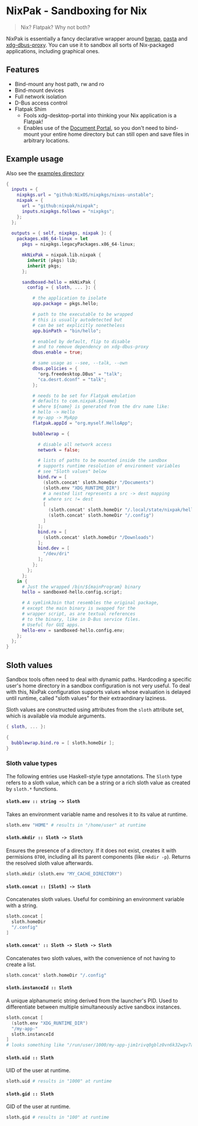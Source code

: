 # NixPak - Sandboxing for Nix

> Nix? Flatpak? Why not both?

NixPak is essentially a fancy declarative wrapper around
[bwrap](https://github.com/containers/bubblewrap),
[pasta](https://passt.top/) and
[xdg-dbus-proxy](https://github.com/flatpak/xdg-dbus-proxy).
You can use it to sandbox all sorts of Nix-packaged applications,
including graphical ones.

## Features

- Bind-mount any host path, rw and ro
- Bind-mount devices
- Full network isolation
- D-Bus access control
- Flatpak Shim
  - Fools xdg-desktop-portal into thinking your Nix application is a Flatpak!
  - Enables use of the [Document Portal](https://docs.flatpak.org/en/latest/portal-api-reference.html#gdbus-org.freedesktop.portal.Documents),
    so you don't need to bind-mount your entire home directory but can still open and save files in arbitrary locations.

## Example usage

Also see the [examples directory](./examples)

```nix
{
  inputs = {
    nixpkgs.url = "github:NixOS/nixpkgs/nixos-unstable";
    nixpak = {
      url = "github:nixpak/nixpak";
      inputs.nixpkgs.follows = "nixpkgs";
    };
  };
    
  outputs = { self, nixpkgs, nixpak }: {
    packages.x86_64-linux = let
      pkgs = nixpkgs.legacyPackages.x86_64-linux;

      mkNixPak = nixpak.lib.nixpak {
        inherit (pkgs) lib;
        inherit pkgs;
      };

      sandboxed-hello = mkNixPak {
        config = { sloth, ... }: {

          # the application to isolate
          app.package = pkgs.hello;

          # path to the executable to be wrapped
          # this is usually autodetected but
          # can be set explicitly nonetheless
          app.binPath = "bin/hello";

          # enabled by default, flip to disable
          # and to remove dependency on xdg-dbus-proxy
          dbus.enable = true;

          # same usage as --see, --talk, --own
          dbus.policies = {
            "org.freedesktop.DBus" = "talk";
            "ca.desrt.dconf" = "talk";
          };

          # needs to be set for Flatpak emulation
          # defaults to com.nixpak.${name}
          # where ${name} is generated from the drv name like:
          # hello -> Hello
          # my-app -> MyApp
          flatpak.appId = "org.myself.HelloApp";

          bubblewrap = {

            # disable all network access
            network = false;

            # lists of paths to be mounted inside the sandbox
            # supports runtime resolution of environment variables
            # see "Sloth values" below
            bind.rw = [
              (sloth.concat' sloth.homeDir "/Documents")
              (sloth.env "XDG_RUNTIME_DIR")
              # a nested list represents a src -> dest mapping
              # where src != dest
              [
                (sloth.concat' sloth.homeDir "/.local/state/nixpak/hello/config")
                (sloth.concat' sloth.homeDir "/.config")
              ]
            ];
            bind.ro = [
              (sloth.concat' sloth.homeDir "/Downloads")
            ];
            bind.dev = [
              "/dev/dri"
            ];
          };
        };
      };
    in {
      # Just the wrapped /bin/${mainProgram} binary
      hello = sandboxed-hello.config.script;

      # A symlinkJoin that resembles the original package,
      # except the main binary is swapped for the
      # wrapper script, as are textual references
      # to the binary, like in D-Bus service files.
      # Useful for GUI apps.
      hello-env = sandboxed-hello.config.env;
    };
  };
}
```
## Sloth values

Sandbox tools often need to deal with dynamic paths. Hardcoding a specific user's home directory in
a sandbox configuration is not very useful. To deal with this, NixPak configuration supports values
whose evaluation is delayed until runtime, called "sloth values" for their extraordinary laziness.

Sloth values are constructed using attributes from the `sloth` attribute set, which is available
via module arguments.

```nix
{ sloth, ... }:

{
  bubblewrap.bind.ro = [ sloth.homeDir ];
}
```

### Sloth value types

The following entries use Haskell-style type annotations. The `Sloth` type refers to a sloth value,
which can be a string or a rich sloth value as created by `sloth.*` functions.

#### `sloth.env :: string -> Sloth`

Takes an environment variable name and resolves it to its value at runtime.

```nix
sloth.env "HOME" # results in "/home/user" at runtime
```

#### `sloth.mkdir :: Sloth -> Sloth`

Ensures the presence of a directory. If it does not exist, creates it with permisions `0700`,
including all its parent components (like `mkdir -p`). Returns the resolved sloth value afterwards.

```nix
sloth.mkdir (sloth.env "MY_CACHE_DIRECTORY")
```

#### `sloth.concat :: [Sloth] -> Sloth`

Concatenates sloth values. Useful for combining an environment variable with a string.

```nix
sloth.concat [
  sloth.homeDir
  "/.config"
]
```

#### `sloth.concat' :: Sloth -> Sloth -> Sloth`

Concatenates two sloth values, with the convenience of not having to create a list.

```nix
sloth.concat' sloth.homeDir "/.config"
```

#### `sloth.instanceId :: Sloth`

A unique alphanumeric string derived from the launcher's PID. Used to differentiate between
multiple simultaneously active sandbox instances.

```nix
sloth.concat [
  (sloth.env "XDG_RUNTIME_DIR")
  "/my-app-"
  sloth.instanceId
]
# looks something like "/run/user/1000/my-app-jim1rivq0gblz0vn6k32wgv7aq"
```

#### `sloth.uid :: Sloth`

UID of the user at runtime.

```nix
sloth.uid # results in "1000" at runtime
```

#### `sloth.gid :: Sloth`

GID of the user at runtime.

```nix
sloth.gid # results in "100" at runtime
```

